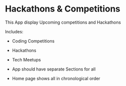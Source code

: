 # Hackathons & Competitions
This App display Upcoming competitions  and Hackathons

Includes:
* Coding Competitions
* Hackathons
* Tech Meetups

* App should have separate Sections for all

* Home page shows all in chronological order
